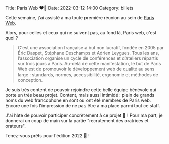 Title: Paris Web ❤️💙
Date: 2022-03-12 14:00
Category: billets

Cette semaine, j'ai assisté à ma toute première réunion au sein de [Paris Web](https://www.paris-web.fr/).

Alors, pour celles et ceux qui ne suivent pas, au fond là, Paris web, c'est quoi ?

> C'est une association française à but non lucratif, fondée en 2005 par Éric Daspet, Stéphane Deschamps et Adrien Leygues. Tous les ans, l’association organise un cycle de conférences et d’ateliers répartis sur trois jours à Paris. Au-delà de cette manifestation, le but de Paris Web est de promouvoir le développement web de qualité au sens large : standards, normes, accessibilité, ergonomie et méthodes de conception.

Je suis très content de pouvoir rejoindre cette belle équipe bénévole qui porte un très beau projet. Content, mais aussi intimidé : plein de grands noms du web francophone en sont ou ont été membres de Paris web. Encore une fois l'impression de ne pas être à ma place parmi tout ce staff.

J'ai hâte de pouvoir participer concrètement à ce projet 🤩 ! Pour ma part, je donnerai un coup de main sur la partie "recrutement des oratrices et orateurs".

Tenez-vous prêts pour l'édition 2022 💪 !
